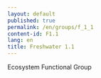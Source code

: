 ```yaml
---
layout: default
published: true
permalink: /en/groups/f_1_1
content-id: F1.1
lang: en
title: Freshwater 1.1
---
```


Ecosystem Functional Group
